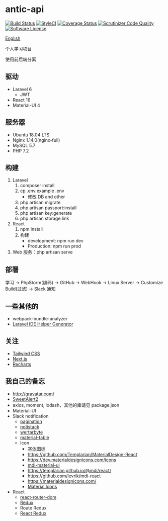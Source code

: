 antic-api
=======

[![Build Status](https://travis-ci.org/likunyan/antic-api.svg?branch=master)](https://travis-ci.org/likunyan/antic-api)
<a href="https://github.styleci.io/repos/229091867"><img src="https://github.styleci.io/repos/229091867/shield?branch=master" alt="StyleCI"></a>
[![Coverage Status](https://img.shields.io/scrutinizer/coverage/g/StyleCI/SDK.svg?style=flat-square)](https://scrutinizer-ci.com/g/StyleCI/SDK/code-structure)
[![Scrutinizer Code Quality](https://scrutinizer-ci.com/g/likunyan/antic-api/badges/quality-score.png?b=master)](https://scrutinizer-ci.com/g/likunyan/antic-api/?branch=master)
[![Software License](https://img.shields.io/badge/license-MIT-brightgreen.svg?style=flat-square)](LICENSE)

[English](README.md)

个人学习项目

使用前后端分离

## 驱动

* Laravel 6
    * JWT
* React 16
* Material-UI 4

## 服务器

* Ubuntu 18.04 LTS
* Nginx 1.14.0(nginx-full)
* MySQL 5.7
* PHP 7.2
    
## 构建

1. Laravel
    1. composer install
    2. cp .env.example .env
        * 修改 DB and other
    3. php artisan migrate
    4. php artisan passport:install
    5. php artisan key:generate
    6. php artisan storage:link
2. React
	1. npm install
	2. 构建
        * development: npm run dev
        * Production: npm run prod
3. Web 服务：php artisan serve

## 部署
学习 -> PhpStorm(编码) -> GitHub -> WebHook -> Linux Server -> Customize Build(过滤) -> Slack 通知

## 一些其他的

- webpack-bundle-analyzer
- [Laravel IDE Helper Generator](https://github.com/barryvdh/laravel-ide-helper)

## 关注

- [Tailwind CSS](https://next.tailwindcss.com/)
- [Next.js](https://nextjs.org)
- [Recharts](http://recharts.org)

## 我自己的备忘

* http://gravatar.com/
* [SweetAlert2](https://sweetalert2.github.io/)
* axios, moment, lodash，其他的库请见 package.json
* Material-UI
* Slack notification
    - [pagination](https://github.com/szmslab/material-ui-flat-pagination)
    - [notistack](https://iamhosseindhv.com/notistack)
    - [wertarbyte](https://mui.wertarbyte.com)
    - [material-table](https://material-table.com/#/docs/features/remote-data)
    - Icon
        - [字体图标](https://material.io/resources/icons)
        - https://github.com/Templarian/MaterialDesign-React
        - https://dev.materialdesignicons.com/icons
        - [mdi-material-ui](https://github.com/TeamWertarbyte/mdi-material-ui)
        - https://templarian.github.io/@mdi/react/
        - https://github.com/levrik/mdi-react
        - https://materialdesignicons.com/
        - [Material Icons](https://material-ui.com/zh/components/material-icons/)
* React
    - [react-router-dom](https://reacttraining.com/react-router/)
    - [Redux]("https://redux.js.org/basics/usage-with-react)
    - Route Redux
    - [React Redux](https://react-redux.js.org/introduction/quick-start)
